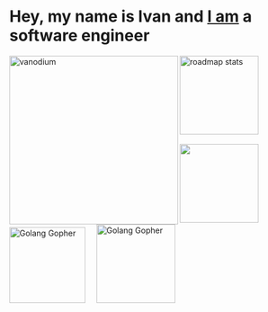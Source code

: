 # Hey, my name is Ivan and [I am](https://www.linkedin.com/in/ivansharikov) a software engineer

<div>
  <img align="left" width="300" src="https://github-readme-stats.vercel.app/api/top-langs?username=vanodium&show_icons=true&locale=en&layout=compact&theme=github_dark" alt="vanodium" /><a href="https://roadmap.sh/u/vanodium"><img height="140" src="https://roadmap.sh/card/wide/66ca4bb992ec1a8a732f0970?variant=dark&roadmaps=golang" alt="roadmap stats"/></a>
</div>
<br>
<div>
  <img src="https://leetcard.jacoblin.cool/vanodium?theme=dark" height="140"/>
  &nbsp;&nbsp;&nbsp;
  <img src="https://www.pinclipart.com/picdir/big/571-5718158_golang-gopher-png-clipart.png" height="135" alt="Golang Gopher" />
  &nbsp;&nbsp;&nbsp;
  <img src="https://www.pinclipart.com/picdir/big/571-5718161_andrew-gopher-gopher-golang-png-clipart.png" height="140" alt="Golang Gopher" />
  
</div>
